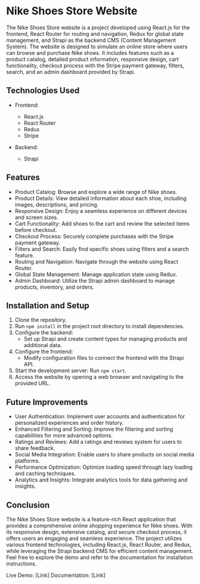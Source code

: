 # Nike Shoes Store Website

The Nike Shoes Store website is a project developed using React.js for the frontend, React Router for routing and navigation, Redux for global state management, and Strapi as the backend CMS (Content Management System). The website is designed to simulate an online store where users can browse and purchase Nike shoes. It includes features such as a product catalog, detailed product information, responsive design, cart functionality, checkout process with the Stripe payment gateway, filters, search, and an admin dashboard provided by Strapi.

## Technologies Used

- Frontend:
  - React.js
  - React Router
  - Redux
  - Stripe

- Backend:
  - Strapi

## Features

- Product Catalog: Browse and explore a wide range of Nike shoes.
- Product Details: View detailed information about each shoe, including images, descriptions, and pricing.
- Responsive Design: Enjoy a seamless experience on different devices and screen sizes.
- Cart Functionality: Add shoes to the cart and review the selected items before checkout.
- Checkout Process: Securely complete purchases with the Stripe payment gateway.
- Filters and Search: Easily find specific shoes using filters and a search feature.
- Routing and Navigation: Navigate through the website using React Router.
- Global State Management: Manage application state using Redux.
- Admin Dashboard: Utilize the Strapi admin dashboard to manage products, inventory, and orders.

## Installation and Setup

1. Clone the repository.
2. Run `npm install` in the project root directory to install dependencies.
3. Configure the backend:
   - Set up Strapi and create content types for managing products and additional data.
4. Configure the frontend:
   - Modify configuration files to connect the frontend with the Strapi API.
5. Start the development server: Run `npm start`.
6. Access the website by opening a web browser and navigating to the provided URL.

## Future Improvements

- User Authentication: Implement user accounts and authentication for personalized experiences and order history.
- Enhanced Filtering and Sorting: Improve the filtering and sorting capabilities for more advanced options.
- Ratings and Reviews: Add a ratings and reviews system for users to share feedback.
- Social Media Integration: Enable users to share products on social media platforms.
- Performance Optimization: Optimize loading speed through lazy loading and caching techniques.
- Analytics and Insights: Integrate analytics tools for data gathering and insights.

## Conclusion

The Nike Shoes Store website is a feature-rich React application that provides a comprehensive online shopping experience for Nike shoes. With its responsive design, extensive catalog, and secure checkout process, it offers users an engaging and seamless experience. The project utilizes various frontend technologies, including React.js, React Router, and Redux, while leveraging the Strapi backend CMS for efficient content management. Feel free to explore the demo and refer to the documentation for installation instructions.

Live Demo: [Link]
Documentation: [Link]
